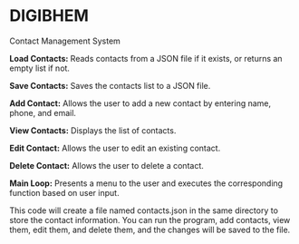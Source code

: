 # DIGIBHEM
Contact Management System

**Load Contacts:** Reads contacts from a JSON file if it exists, or returns an empty list if not.

**Save Contacts:** Saves the contacts list to a JSON file.

**Add Contact:** Allows the user to add a new contact by entering name, phone, and email.

**View Contacts:** Displays the list of contacts.

**Edit Contact:** Allows the user to edit an existing contact.

**Delete Contact:** Allows the user to delete a contact.

**Main Loop:** Presents a menu to the user and executes the corresponding function based on user input.

This code will create a file named contacts.json in the same directory to store the contact information. You can run the program, add contacts, view them, edit them, and delete them, and the changes will be saved to the file.

